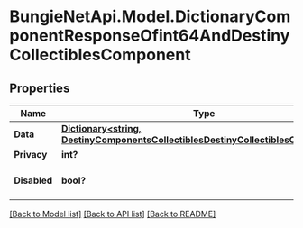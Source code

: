 # BungieNetApi.Model.DictionaryComponentResponseOfint64AndDestinyCollectiblesComponent
## Properties

Name | Type | Description | Notes
------------ | ------------- | ------------- | -------------
**Data** | [**Dictionary<string, DestinyComponentsCollectiblesDestinyCollectiblesComponent>**](DestinyComponentsCollectiblesDestinyCollectiblesComponent.md) |  | [optional] 
**Privacy** | **int?** |  | [optional] 
**Disabled** | **bool?** | If true, this component is disabled. | [optional] 

[[Back to Model list]](../README.md#documentation-for-models) [[Back to API list]](../README.md#documentation-for-api-endpoints) [[Back to README]](../README.md)

